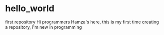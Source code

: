 # hello_world
first repository
   Hi programmers
Hamza's here, this is my first time creating a repository, i'm new in programming
